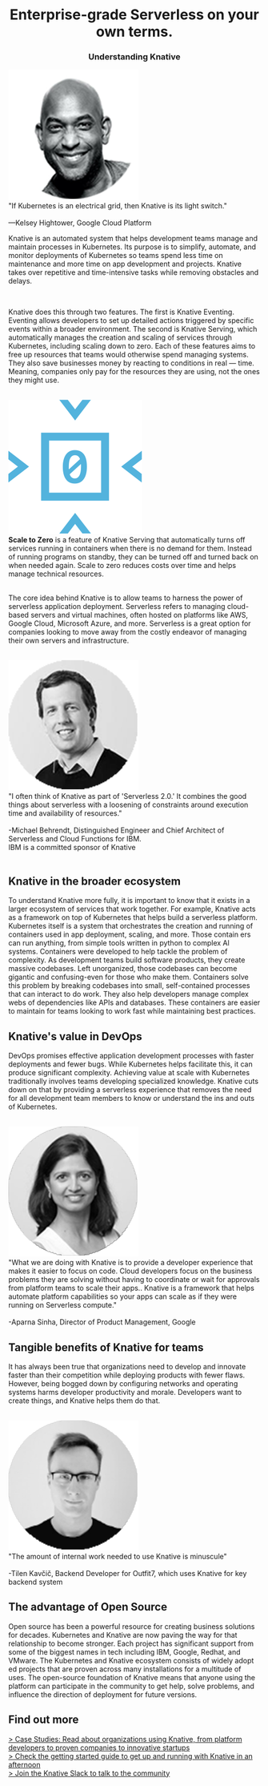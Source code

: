 <div class="testimonials">
  <h1 align="center">Enterprise-grade Serverless on your own terms.</h1>
  <h3 align="center"><b>Understanding Knative</b></h3>

  <div class="testimonial">
    <div class="img">
      <img src="../images/testimonials/kelsey.png" alt="">
    </div>
    <div class="quote">
      <div class="phrase">"If Kubernetes is an electrical grid, then Knative is its light switch."</div>
      <br>
      —Kelsey Hightower, Google Cloud Platform
    </div>
  </div>
  <p class="normal-text">
    Knative is an automated system that helps development teams manage and maintain processes in Kubernetes. Its purpose is to simplify, automate, and monitor deployments of Kubernetes so teams spend less time on maintenance and more time on app development and projects. Knative takes over repetitive and time-intensive tasks while removing obstacles and delays.
  </p>
  <br>
  <p class="normal-text">
    Knative does this through two features. The first is Knative Eventing. Eventing allows developers to set up detailed actions triggered by specific events within a broader environment. The second is Knative Serving, which automatically manages the creation and scaling of services through Kubernetes, including scaling down to zero. Each of these features aims to free up resources that teams would otherwise spend managing systems. They also save businesses money by reacting to conditions in real — time. Meaning, companies only pay for the resources they are using, not the ones they might use.
  </p>
  <br>
  <div class="testimonial blue">
    <div class="img">
      <img src="../images/testimonials/blue_zero_scaling_icon.svg" alt="">
    </div>
    <div class="quote">
      <b>Scale to Zero</b> is a feature of Knative Serving that automatically turns off services running in containers when there is no demand for them. Instead of running programs on standby, they can be turned off and turned back on when needed again. Scale to zero reduces costs over time and helps manage technical resources.
    </div>
  </div>
  <br>
  <p class="normal-text">
    The core idea behind Knative is to allow teams to harness the power of serverless application deployment. Serverless refers to managing cloud-based servers and virtual machines, often hosted on platforms like AWS, Google Cloud, Microsoft Azure, and more. Serverless is a great option for companies looking to move away from the costly endeavor of managing their own servers and infrastructure.
  </p>
  <br>
  <div class="testimonial">
    <div class="img">
      <img src="../images/testimonials/michael.png" alt="">
    </div>
    <div class="quote">
      <div class="phrase">"I often think of Knative as part of 'Serverless 2.0.' It combines the good things about serverless with a loosening of constraints around execution time and availability of resources."</div><br>
      -Michael Behrendt, Distinguished Engineer and Chief Architect of Serverless and Cloud Functions for IBM.<br>
      IBM is a committed sponsor of Knative
    </div>
  </div>
  <br>
  <h2>Knative in the broader ecosystem</h2>
  <p class="normal-text">
    To understand Knative more fully, it is important to know that it exists in a larger ecosystem of services that work together. For example, Knative acts as a framework on top of Kubernetes that helps build a serverless platform. Kubernetes itself is a system that orchestrates the creation and running of containers used in app deployment, scaling, and more. Those contain ers can run anything, from simple tools written in python to complex Al systems. Containers were developed to help tackle the problem of complexity. As development teams build software products, they create massive codebases. Left unorganized, those codebases can become gigantic and confusing-even for those who make them. Containers solve this problem by breaking codebases into small, self-contained processes that can interact to do work. They also help developers manage complex webs of dependencies like APIs and databases. These containers are easier to maintain for teams looking to work fast while maintaining best practices.
  </p>

  <h2>Knative's value in DevOps</h2>
  <p class="normal-text">
    DevOps promises effective application development processes with faster deployments and fewer bugs. While Kubernetes helps facilitate this, it can produce significant complexity. Achieving value at scale with Kubernetes traditionally involves teams developing specialized knowledge. Knative cuts down on that by providing a serverless experience that removes the need for all development team members to know or understand the ins and outs of Kubernetes.
  </p>
  <br>
  <div class="testimonial">
    <div class="img">
      <img src="../images/testimonials/aparna.png" alt="">
    </div>
    <div class="quote">
      <div class="phrase">"What we are doing with Knative is to provide a developer experience that makes it easier to focus on code. Cloud developers focus on the business problems they are solving without having to coordinate or wait for approvals from platform teams to scale their apps.. Knative is a framework that helps automate platform capabilities so your apps can scale as if they were running on Serverless compute."</div><br>
      -Aparna Sinha, Director of Product Management, Google
    </div>
  </div>

  <h2>Tangible benefits of Knative for teams</h2>
  <p class="normal-text">
    It has always been true that organizations need to develop and innovate faster than their competition while deploying products with fewer flaws. However, being bogged down by configuring networks and operating systems harms developer productivity and morale. Developers want to create things, and Knative helps them do that.
  </p>
  <br>
  <div class="testimonial">
    <div class="img">
      <img src="../images/testimonials/tilen.png" alt="">
    </div>
    <div class="quote">
      <div class="phrase">"The amount of internal work needed to use Knative is minuscule"</div><br>
      -Tilen Kavčič, Backend Developer for Outfit7, which uses Knative for key backend system
    </div>
  </div>
  
  <h2>The advantage of Open Source</h2>
  <p class="normal-text">
    Open source has been a powerful resource for creating business solutions for decades. Kubernetes and Knative are now paving the way for that relationship to become stronger. Each project has significant support from some of the biggest names in tech including IBM, Google, Redhat, and VMware. The Kubernetes and Knative ecosystem consists of widely adopt ed projects that are proven across many installations for a multitude of uses. The open-source foundation of Knative means that anyone using the platform can participate in the community to get help, solve problems, and influence the direction of deployment for future versions.
  </p>

  <h2>Find out more</h2>
  <div class="find-links">
    <a href="./case-studies">> Case Studies: Read about organizations using Knative, from platform developers to proven companies to innovative startups</a><br>
    <a href="../getting-started/">> Check the getting started guide to get up and running with Knative in an afternoon</a><br>
    <a href="../community/">> Join the Knative Slack to talk to the community</a>
  </div>
</div>
